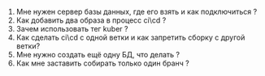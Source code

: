 1) Мне нужен сервер базы данных, где его взять и как подключиться ?
2) Как добавить два образа в процесс ci\cd ?
3) Зачем использовать тег kuber ?
4) Как сделать ci\cd с одной ветки и как запретить сборку с другой ветки?
5) Мне нужно создать ещё одну БД, что делать ?
6) Как мне заставить собирать только один бранч ?
